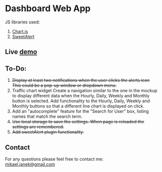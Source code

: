 # Dashboard Web App

JS libraries used:
1. [Chart.js](http://www.chartjs.org/)
2. [SweetAlert](https://limonte.github.io/sweetalert2/)

## Live [demo](https://mikaeljan.github.io/web-app-dashboard-project/)

## To-Do:
1. ~~Display at least two notifications when the user clicks the alerts icon
This could be a pop-up window or dropdown menu.~~
2. Traffic chart widget
 Create a navigation similar to the one in the mockup to display different data when the Hourly, Daily, Weekly and Monthly button is selected. Add functionality to the Hourly, Daily, Weekly and Monthly buttons so that a different line chart is displayed on click.
3. Add an "autocomplete" feature for the "Search for User" box, listing names that match the search term.
4. ~~Use local storage to save the settings.
When page is reloaded the settings are remembered.~~
5. ~~Add sweetAlert plugin functionality.~~

## Contact
For any questions please feel free to contact me:<br />
<a href="mailto:mikael.janek@gmail.com">mikael.janek@gmail.com</a>